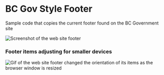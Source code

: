 # BC Gov Style Footer
Sample code that copies the current footer found on the BC Government site

![Screenshot of the web site footer](https://github.com/bcgov/Integrated_Solutions/blob/main/hub-components/footer/img/example_footer.png)

### Footer items adjusting for smaller devices
![Gif of the web site footer changed the orientation of its items as the browser window is resized](https://github.com/bcgov/Integrated_Solutions/blob/main/hub-components/footer/img/example_mobile_view.gif)
